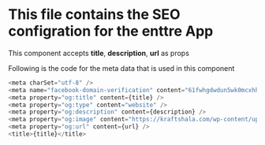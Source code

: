 # This file contains the SEO configration for the enttre App

This component accepts **title**, **description**, **url** as props

Following is the code for the meta data that is used in this component

```javascript
<meta charSet="utf-8" />
<meta name="facebook-domain-verification" content="61fwhgdwdun5wk0mcxhhsi8vl0b6xr" />
<meta property="og:title" content={title} />
<meta property="og:type" content="website" />
<meta property="og:description" content={description} />
<meta property="og:image" content="https://kraftshala.com/wp-content/uploads/2020/04/white_ArtboardKraftshala.png" />
<meta property="og:url" content={url} />
<title>{title}</title>
```
